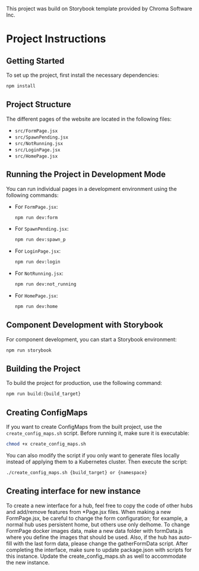This project was build on Storybook template provided by Chroma Software Inc.

# Project Instructions

## Getting Started

To set up the project, first install the necessary dependencies:

```bash
npm install
```

## Project Structure

The different pages of the website are located in the following files:

- `src/FormPage.jsx`
- `src/SpawnPending.jsx`
- `src/NotRunning.jsx`
- `src/LoginPage.jsx`
- `src/HomePage.jsx`

## Running the Project in Development Mode

You can run individual pages in a development environment using the following commands:

- For `FormPage.jsx`:
  ```bash
  npm run dev:form
  ```
- For `SpawnPending.jsx`:
  ```bash
  npm run dev:spawn_p
  ```
- For `LoginPage.jsx`:
  ```bash
  npm run dev:login
  ```
- For `NotRunning.jsx`:
  ```bash
  npm run dev:not_running
  ```
- For `HomePage.jsx`:
  ```bash
  npm run dev:home
  ```

## Component Development with Storybook

For component development, you can start a Storybook environment:

```bash
npm run storybook
```

## Building the Project

To build the project for production, use the following command:

```bash
npm run build:{build_target}
```

## Creating ConfigMaps

If you want to create ConfigMaps from the built project, use the `create_config_maps.sh` script. Before running it, make sure it is executable:

```bash
chmod +x create_config_maps.sh
```

You can also modify the script if you only want to generate files locally instead of applying them to a Kubernetes cluster.
Then execute the script:

```bash
./create_config_maps.sh {build_target} or {namespace}
```

## Creating interface for new instance

To create a new interface for a hub, feel free to copy the code of other hubs and add/remove features from *Page.jsx files. When making a new FormPage.jsx, be careful to change the form configuration; for example, a normal hub uses persistent home, but others use only delhome. To change FormPage docker images data, make a new data folder with formData.js where you define the images that should be used. Also, if the hub has auto-fill with the last form data, please change the gatherFormData script. After completing the interface, make sure to update package.json with scripts for this instance. Update the create_config_maps.sh as well to accommodate the new instance.


